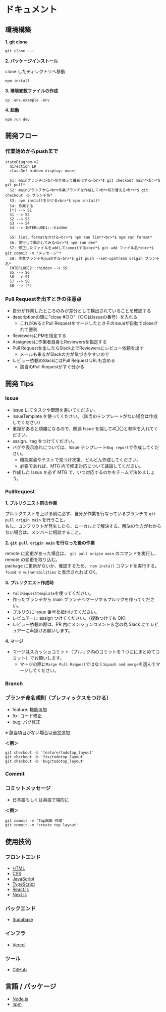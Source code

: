 # ドキュメント

## 環境構築

**1. git clone**

```
git clone ~~~
```

**2. パッケージインストール**

clone したディレクトリへ移動

```
npm install
```

**3. 環境変数ファイルの作成**

```
cp .env.example .env
```

**4. 起動**

```
npm run dev
```

## 開発フロー

### 作業始めからpushまで

```mermaid
stateDiagram-v2
  direction LR
  classDef hidden display: none;

  S1: mainブランチに<br>切り替えて最新化する<br>*$ git checkout main*<br>*$ git pull*
  S2: mainブランチから<br>作業ブランチを作成して<br>切り替える<br>*$ git checkout -b ブランチ名*
  S3: npm installをかける<br>*$ npm install*
  S4: 作業する
  [*] --> S1
  S1 --> S2
  S2 --> S3
  S3 --> S4
  S4 --> INTERLUDE1:::hidden

  S5: lint、formatをかける<br>*$ npm run lint*<br>*$ npm run format*
  S6: 実行して動かしてみる<br>*$ npm run dev*
  S7: 修正したファイルをaddしてcommitする<br>*$ git add ファイル名*<br>*$ git commit -m "メッセージ"*
  S8: 作業ブランチをpushする<br>*$ git push --set-upstream origin ブランチ名*
  INTERLUDE2:::hidden --> S5
  S5 --> S6
  S6 --> S7
  S7 --> S8
  S8 --> [*]
```

### Pull Requestを出すときの注意点

* 自分が作業したところのみが差分として検出されていることを確認する
* descriptionの頭に"close #○○"（○○はissueの番号）を入れる
  * これがあるとPull Requestをマージしたときそのissueが自動でcloseされて便利
* ReviewersにPMを指定する
* Assigneesに作業者自身とReviewersを指定する
* Pull Requestを出したらSlack上でReviewersにレビュー依頼を出す
  * メールも来るがSlackの方が気づきやすいので
* レビュー依頼のSlackにはPull Request URLも含める
  * 該当のPull Requestがすぐ分かる 

## 開発 Tips

### Issue

- Issue にてタスクや問題を書いてください。
- IssueTemplate を使ってください。（該当のテンプレートがない場合は作成してください）
- 重複があると煩雑になるので、関連 Issue を探して#〇〇と参照を入れてください。
- assign、tag をつけてください。
- バグや表示崩れについては、Issue テンプレート`Bug report`で作成してください。
  - 機能実装やテストで見つけ次第、どんどん作成してください。
  - 必要であれば、MTG 内で修正対応について議論してください。
- 作成した Issue を必ず MTG で、いつ対応するのかをチームで決めましょう。

### PullRequest

**1. プルリクエスト前の作業**

プルリクエストを上げる前に必ず、自分が作業を行なっているブランチで `git pull origin main` を行うこと。<br/>
もし、コンフリクトが発生したら、ローカル上で解決する、解決の仕方がわからない場合は、メンバーに相談すること。

**2. `git pull origin main` を行なった後の作業**

remote に変更があった場合は、 `git pull origin main` のコマンドを実行し、remote の変更を取り込む。<br/>
package に更新がないか、確認するため、 `npm install` コマンドを実行する。<br/>
`found 0 vulnerabilities` と表示されれば OK。

**3. プルリクエスト作成時**

- `PullRequestTemplate`を使ってください。
- 作ったブランチから main ブランチへマージするプルリクを作ってください。
- プルリクに issue 番号を紐付けてください。
- レビュアーに assign つけてください。（複数つけても OK）
- レビュー依頼の際は、PR 内にメンションコメント＆念の為 Slack にてレビュアーに声掛けお願いします。

**4. マージ**

- マージはスカッシュコミット（プルリク内のコミットを 1 つににまとめてコミット）でお願いします。
  - マージの際に`Marge Pull Request`ではなく`Squash and merge`を選んでマージしてください。

### Branch

### ブランチ命名規則（**プレフィックス**をつける）

- feature: 機能追加
- fix: コード修正
- bug: バグ修正

※ 該当項目がない場合は適宜追加

**＜例＞**

```
git checkout -b 'feature/todotop_layout'
git checkout -b 'fix/todotop_layout'
git checkout -b 'bug/todotop_layout'
```

### Commit

### コミットメッセージ

- 日本語もしくは英語で端的に

**＜例＞**

```
git commit -m 'Top画面 作成'
git commit -m 'create top layout'
```

## 使用技術

### フロントエンド
- [HTML](https://developer.mozilla.org/ja/docs/Web/HTML)
- [CSS](https://developer.mozilla.org/ja/docs/Web/CSS)
- [JavaScript](https://developer.mozilla.org/ja/docs/Web/JavaScript)
- [TypeScript](https://www.typescriptlang.org)
- [React.js](https://ja.react.dev)
- [Next.js](https://nextjs.org)

### バックエンド
- [Supabase](https://supabase.com)

### インフラ
- [Vercel](https://vercel.com)

### ツール
- [GitHub](https://github.co.jp)

## 言語 / パッケージ

- [Node.js](https://nodejs.org/ja)
- [npm](https://docs.npmjs.com/cli/v10/commands/npm-version)
